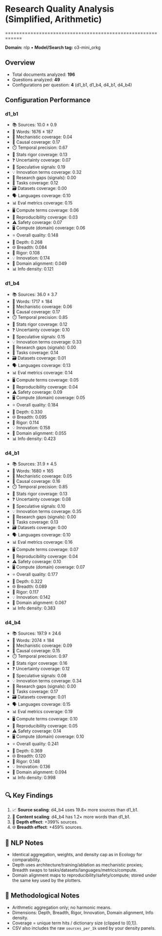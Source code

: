 # Research Quality Analysis (Simplified, Arithmetic)
============================================================

**Domain:** nlp  •  **Model/Search tag:** o3-mini_orkg

## Overview
- Total documents analyzed: **196**
- Questions analyzed: **49**
- Configurations per question: **4** (d1_b1, d1_b4, d4_b1, d4_b4)

## Configuration Performance

### d1_b1
- 📚 Sources: 10.0 ± 0.9
- 📝 Words: 1676 ± 187
- 🔬 Mechanistic coverage: 0.04
- 🔗 Causal coverage: 0.17
- ⏱️ Temporal precision: 0.67
- 📐 Stats rigor coverage: 0.13
- ❓ Uncertainty coverage: 0.07
- 💭 Speculative signals: 0.19
- 💡 Innovation terms coverage: 0.32
- 🧩 Research gaps (signals): 0.00
- 🧭 Tasks coverage: 0.12
- 🗃️ Datasets coverage: 0.00
- 🗣️ Languages coverage: 0.10
- 📊 Eval metrics coverage: 0.15
- 🖥️ Compute terms coverage: 0.06
- 🔁 Reproducibility coverage: 0.03
- ⚠️ Safety coverage: 0.07
- 🖥️ Compute (domain) coverage: 0.06
- ⭐ Overall quality: 0.148
- 🎯 Depth: 0.268
- 🌐 Breadth: 0.084
- 🔬 Rigor: 0.108
- 💡 Innovation: 0.174
- 🧭 Domain alignment: 0.049
- 📊 Info density: 0.121

### d1_b4
- 📚 Sources: 36.0 ± 3.7
- 📝 Words: 1717 ± 184
- 🔬 Mechanistic coverage: 0.06
- 🔗 Causal coverage: 0.17
- ⏱️ Temporal precision: 0.85
- 📐 Stats rigor coverage: 0.12
- ❓ Uncertainty coverage: 0.10
- 💭 Speculative signals: 0.15
- 💡 Innovation terms coverage: 0.33
- 🧩 Research gaps (signals): 0.00
- 🧭 Tasks coverage: 0.14
- 🗃️ Datasets coverage: 0.01
- 🗣️ Languages coverage: 0.13
- 📊 Eval metrics coverage: 0.14
- 🖥️ Compute terms coverage: 0.05
- 🔁 Reproducibility coverage: 0.04
- ⚠️ Safety coverage: 0.09
- 🖥️ Compute (domain) coverage: 0.05
- ⭐ Overall quality: 0.184
- 🎯 Depth: 0.330
- 🌐 Breadth: 0.095
- 🔬 Rigor: 0.114
- 💡 Innovation: 0.158
- 🧭 Domain alignment: 0.055
- 📊 Info density: 0.423

### d4_b1
- 📚 Sources: 31.9 ± 4.5
- 📝 Words: 1680 ± 165
- 🔬 Mechanistic coverage: 0.05
- 🔗 Causal coverage: 0.16
- ⏱️ Temporal precision: 0.85
- 📐 Stats rigor coverage: 0.13
- ❓ Uncertainty coverage: 0.08
- 💭 Speculative signals: 0.10
- 💡 Innovation terms coverage: 0.35
- 🧩 Research gaps (signals): 0.00
- 🧭 Tasks coverage: 0.13
- 🗃️ Datasets coverage: 0.00
- 🗣️ Languages coverage: 0.10
- 📊 Eval metrics coverage: 0.16
- 🖥️ Compute terms coverage: 0.07
- 🔁 Reproducibility coverage: 0.04
- ⚠️ Safety coverage: 0.10
- 🖥️ Compute (domain) coverage: 0.07
- ⭐ Overall quality: 0.177
- 🎯 Depth: 0.322
- 🌐 Breadth: 0.089
- 🔬 Rigor: 0.117
- 💡 Innovation: 0.142
- 🧭 Domain alignment: 0.067
- 📊 Info density: 0.383

### d4_b4
- 📚 Sources: 197.9 ± 24.6
- 📝 Words: 2074 ± 184
- 🔬 Mechanistic coverage: 0.09
- 🔗 Causal coverage: 0.15
- ⏱️ Temporal precision: 0.97
- 📐 Stats rigor coverage: 0.16
- ❓ Uncertainty coverage: 0.12
- 💭 Speculative signals: 0.08
- 💡 Innovation terms coverage: 0.34
- 🧩 Research gaps (signals): 0.00
- 🧭 Tasks coverage: 0.17
- 🗃️ Datasets coverage: 0.01
- 🗣️ Languages coverage: 0.15
- 📊 Eval metrics coverage: 0.19
- 🖥️ Compute terms coverage: 0.10
- 🔁 Reproducibility coverage: 0.05
- ⚠️ Safety coverage: 0.14
- 🖥️ Compute (domain) coverage: 0.10
- ⭐ Overall quality: 0.241
- 🎯 Depth: 0.369
- 🌐 Breadth: 0.120
- 🔬 Rigor: 0.148
- 💡 Innovation: 0.136
- 🧭 Domain alignment: 0.094
- 📊 Info density: 0.998

## 🔍 Key Findings
1. 📈 **Source scaling**: d4_b4 uses 19.8× more sources than d1_b1.
2. 📝 **Content scaling**: d4_b4 has 1.2× more words than d1_b1.
3. 🔄 **Depth effect**: +399% sources.
4. 🌐 **Breadth effect**: +459% sources.

## 🤖 NLP Notes
- Identical aggregation, weights, and density cap as in Ecology for comparability.
- Depth uses architecture/training/ablation as mechanistic proxies; Breadth swaps to tasks/datasets/languages/metrics/compute.
- Domain alignment maps to reproducibility/safety/compute; stored under the same key used by the plotters.

## 🔬 Methodological Notes
- Arithmetic aggregation only; no harmonic means.
- Dimensions: Depth, Breadth, Rigor, Innovation, Domain alignment, Info density.
- Coverage = unique term hits / dictionary size (clipped to [0,1]).
- CSV also includes the raw `sources_per_1k` used by your density panels.
